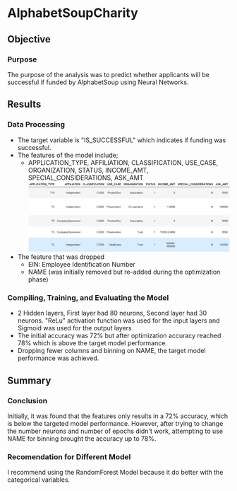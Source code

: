 # AlphabetSoupCharity
## Objective 
### Purpose
The purpose of the analysis was to predict whether applicants will be successful if funded by AlphabetSoup using Neural Networks.

## Results
### Data Processing
- The target variable is "IS_SUCCESSFUL" which indicates if funding was successful.
- The features of the model include; 
  - APPLICATION_TYPE, AFFILIATION, CLASSIFICATION, USE_CASE, ORGANIZATION, STATUS, INCOME_AMT, SPECIAL_CONSIDERATIONS, ASK_AMT
![Application DataFrame](https://github.com/AlexGeiger1/AlphabetSoupCharity/blob/main/Resources/datframe.png)
- The feature that was dropped
  - EIN: Employee Identification Number
  - NAME (was initially removed but re-added during the optimization phase)
### Compiling, Training, and Evaluating the Model
- 2 Hidden layers, First layer had 80 neurons, Second layer had 30 neurons. "ReLu" activation function was used for the input layers and Sigmoid was used for the output layers
- The initial accuracy was 72% but after optimization accuracy reached 78% which is above the target model performance.
- Dropping fewer columns and binning on NAME, the target model performance was achieved. 
## Summary

### Conclusion
Initially, it was found that the features only results in a 72% accuracy, which is below the targeted model performance. However, after trying to change the number neurons and number of epochs didn't work, attempting to use NAME for binning brought the accuracy up to 78%. 

### Recomendation for Different Model
I recommend using the RandomForest Model because it do better with the categorical variables. 
